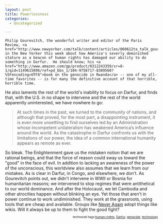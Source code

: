 ```yaml
---
layout: post
title: Powerlessness
categories:
  - Uncategorized

---
```



    Philip Gourevitch, the wonderful writer and editor of the Paris Review, <a href="http://www.newyorker.com/talk/content/articles/060612ta_talk_gourevitch">writes</a> in the New Yorker this week about how America's severly deminished stature as a beacon of human rights has damaged our ability to do something in Darfur.  He should know; his <a href="http://www.amazon.com/gp/product/0312243359/sr=8-1/qid=1149615896/ref=pd_bbs_1/104-9758717-8309560?%5Fencoding=UTF8">book on the genocide in Rwanda</a> -- one of my all-time favorites -- is for many the definitive account of that horrible, horrible time.

He also laments the rest of the world's inability to focus on Darfur, and finds that, with the U.S. in no shape to intervene and the rest of the world apparently uninterested, we have nowhere to go:
<blockquote class="posterous_medium_quote">At such times in the past, we turned to the community of nations, and although that proved, for the most part, a disappointing instrument, it is even more unsettling to find ourselves led by an Administration whose incompetent unilateralism has weakened America’s influence around the world. As the catastrophe in Darfur confronts us with the limitations of our power, the idea of a common international humanity appears as remote as ever.</blockquote>
So bleak.  The Enlightenment gave us the mistaken notion that we are rational beings, and that the force of reason could sway us toward the "good" in the face of evil.  In addition to lacking an awareness of the power of the unconscious, this worldview also assumes that we learn from our mistakes.  As is clear in Darfur, in Congo, and elsewhere, we don't.  As Gourevitch points out, we didn't intervene in WWII or Bosnia for humanitarian reasons; we intervened to stop regimes that were antithetical to our world dominance.  And after the Holocaust, we let Cambodia and other atrocities happen without blinking an eye.
Yet those that aren't in power continue to work undiminished.  They work at the grassroots, using tools that are cheap and available.  Groups like <a href="http://neveragain.epov.org/Main_Page">Never Again</a> adopt things like wikis.  Will it always be up to them to fight the good fight?

<p style="font-size:10px;text-align:right;">technorati tags:<a href="http://technorati.com/tag/human-rights" rel="tag">human-rights</a>, <a href="http://technorati.com/tag/Darfur" rel="tag">Darfur</a>, <a href="http://technorati.com/tag/genocide" rel="tag">genocide</a>, <a href="http://technorati.com/tag/technology" rel="tag">technology</a></p>

  
